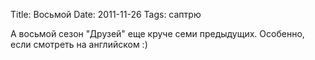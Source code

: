 Title: Восьмой
Date: 2011-11-26
Tags: саптрю

<div class="text">А восьмой сезон "Друзей" еще круче семи предыдущих. Особенно, если смотреть на английском :)</div>
